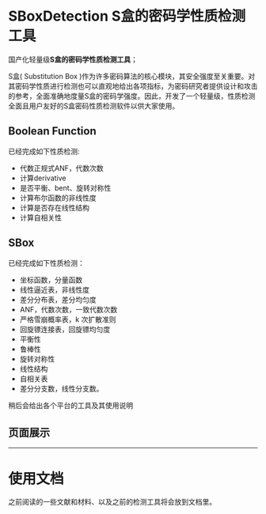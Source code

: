 # SBoxDetection S盒的密码学性质检测⼯具
国产化轻量级**S盒的密码学性质检测⼯具**；

S盒( Substitution Box )作为许多密码算法的核心模块，其安全强度至关重要。对其密码学性质进行检测也可以直观地给出各项指标，为密码研究者提供设计和攻击的参考，全面准确地度量S盒的密码学强度。因此，开发了一个轻量级，性质检测全面且用户友好的S盒密码性质检测软件以供大家使用。

## Boolean Function  
已经完成如下性质检测:  

- 代数正规式ANF，代数次数
- 计算derivative
- 是否平衡、bent、旋转对称性
- 计算布尔函数的非线性度
- 计算是否存在线性结构
- 计算自相关性


## SBox
已经完成如下性质检测：

- 坐标函数，分量函数
- 线性逼近表，非线性度
- 差分分布表，差分均匀度
- ANF，代数次数，一致代数次数
- 严格雪崩概率表，k 次扩散准则
- 回旋镖连接表，回旋镖均匀度
- 平衡性
- 鲁棒性
- 旋转对称性
- 线性结构
- 自相关表
- 差分分支数，线性分支数。

稍后会给出各个平台的工具及其使用说明
## 页面展示



---

# 使用文档

之前阅读的一些文献和材料、以及之前的检测工具将会放到文档里。
